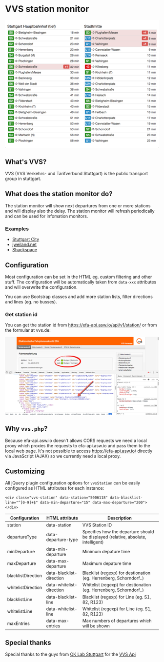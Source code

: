 # VVS station monitor

![VVS station monitor](documentation/preview.png "VVS station montitor")

## What's VVS?

VVS (VVS Verkehrs- und Tarifverbund Stuttgart) is the public transport group in stuttgart.

## What does the station monitor do?

The station monitor will show next departures from one or more stations
and will display also the delay.
The station monitor will refresh periodically and can be used for
infomation monitors.

### Examples

- [Stuttgart City](https://stationmonitor.lugbb.org/)
- [jweiland.net](https://stationmonitor.lugbb.org/jweiland.html)
- [Shackspace](https://stationmonitor.lugbb.org/shackspace.html)

## Configuration

Most configuration can be set in the HTML eg. custom filtering and 
other stuff. The configuration will be automatically taken 
from `data-xxx` attributes and will overwrite the configuration.

You can use Bootstrap classes and add more station lists, filter 
directions and lines (eg. no busses).

### Get station id

You can get the station id from https://efa-api.asw.io/api/v1/station/ 
or from the formular at vvs.de:

![VVS station id](documentation/get-station-id.png "VVS station id")

## Why `vvs.php`?

Because efa-api.asw.io doesn't allows CORS requests we need a local proxy
which proxies the requests to efa-api.asw.io and pass them to the local
web page.
It's not possible to access https://efa-api.asw.io/ directly via 
JavaScript (AJAX) so we currently need a local proxy.

## Customizing

All jQuery plugin configuration options for `vvsStation` can be easily configured as HTML attributes for each instance:

```
<div class="vvs-station" data-station="5006118" data-blacklist-line="^[0-9]+$" data-min-departure="15" data-max-departure="200"></div>

```


Configuration         | HTML attribute           | Description
----------------------|--------------------------|--------------------------------------------------------------------------------------
station               | data-station             | VVS Station ID
departureType         | data-departure-type      | Specifies how the departure should be displayed (relative, absolute, intelligent)
minDeparture          | data-min-departure       | Minimum depature time
maxDeparture          | data-max-departure       | Maximum depature time
blacklistDirection    | data-blacklist-direction | Blacklist (regexp) for destionation (eg. Herrenberg, Schorndorf..)
whitelistDirection    | data-whitelist-direction | Whitelist (regexp) for destionation (eg. Herrenberg, Schorndorf..)
blacklistLine         | data-blacklist-line      | Blacklist (regexp) for Line (eg. S1, 82, R123)
whitelistLine         | data-whitelist-line      | Whitelist (regexp) for Line (eg. S1, 82, R123)
maxEntries            | data-max-entries         | Max numbers of departures which will be shown

## Special thanks

Special thanks to the guys from [OK Lab Stuttgart](http://codefor.de/stuttgart/) for the [VVS Api](http://codefor.de/projekte/2015-06-09-stgt-efa-meta-api)
